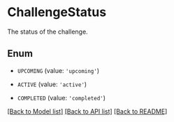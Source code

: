 # ChallengeStatus

The status of the challenge.

## Enum

- `UPCOMING` (value: `'upcoming'`)

- `ACTIVE` (value: `'active'`)

- `COMPLETED` (value: `'completed'`)

[[Back to Model list]](../README.md#documentation-for-models) [[Back to API list]](../README.md#documentation-for-api-endpoints) [[Back to README]](../README.md)
